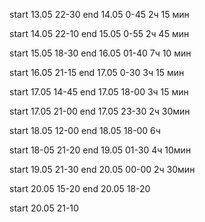 start 13.05 22-30
end 14.05 0-45
2ч 15 мин

start 14.05 22-10
end 15.05 0-55
2ч 45 мин

start 15.05 18-30
end 16.05 01-40
7ч 10 мин

start 16.05 21-15
end 17.05 0-30
3ч 15 мин

start 17.05 14-45
end 17.05 18-00
3ч 15 мин

start 17.05 21-00
end 17.05 23-30
2ч 30мин

start 18.05 12-00
end 18.05 18-00
6ч

start 18-05 21-20
end 19.05 01-30 
4ч 10мин

start 19.05 21-30
end 20.05 00-00
2ч 30мин

start 20.05 15-20
end 20.05 18-20

start 20.05 21-10
